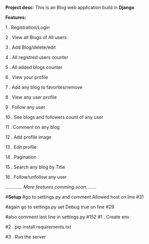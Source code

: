 **Project desc**:
This is an Blog web application build in **Django**


**Features:**

1 . Registration/Login

2 . View all Blogs of All users

3 . Add Blog/delete/edit

4 . All registred users counter 

5 . All added blogs counter

6 . View your profile

7 . Add any blog to favorites/remove

8 . View any user profile

9 . Follow any user

10 . See blogs and followers count of any user

11 . Comment on any blog

12 . Add profile image 

13 . Edit profile 

14 . Pagination 

15 . Search any blog by Title   

16 . Follow/unfollow any user
  
.............
_More features comming soon_........

#**Setup**
#go to settings.py and comment Allowed host on line #31 

#again go to settings.py set Debug true on line #29

#also comment last line in settings.py #152
#1 . Create env

#2 .  pip install requirements.txt

#3 . Run the server
